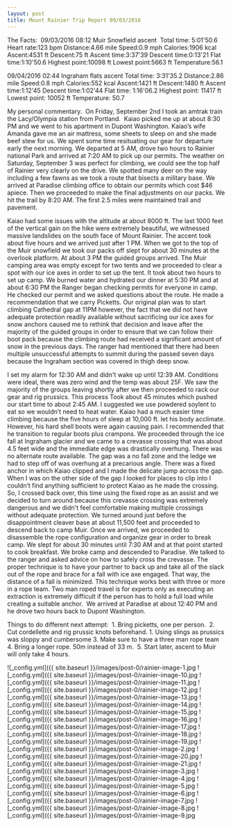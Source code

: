 ```yaml
---
layout: post
title: Mount Rainier Trip Report 09/03/2016
---
```


The Facts:  
09/03/2016 08:12 Muir Snowfield ascent  
Total time: 5:01'50.6 
Heart rate:123 bpm 
Distance:4.66 mile 
Speed:0.9 mph 
Calories:1906 kcal 
Ascent:4531 ft 
Descent:75 ft 
Ascent time:3:37'39 
Descent time:0:13'21 
Flat time:1:10'50.6 
Highest point:10098 ft 
Lowest point:5663 ft 
Temperature:56.1 

09/04/2016 02:44 Ingraham flats ascent 
Total time: 3:31'35.2 
Distance:2.86 mile 
Speed:0.8 mph 
Calories:552 kcal 
Ascent:1421 ft 
Descent:1480 ft 
Ascent time:1:12'45 
Descent time:1:02'44 
Flat time: 1:16'06.2 
Highest point: 11417 ft 
Lowest point: 10052 ft 
Temperature: 50.7 

My personal commentary.  
On Friday, September 2nd I took an amtrak train the Lacy/Olympia station from Portland.  Kaiao picked me up at about 8:30 PM and we went to his apartment in Dupont Washington. Kaiao’s wife Amanda gave me an air mattress, some sheets to sleep on and she made beef stew for us. We spent some time resituating our gear for departure early the next morning. We departed at 5 AM, drove two hours to Rainier national Park and arrived at 7:20 AM to pick up our permits. The weather on Saturday, September 3 was perfect for climbing, we could see the top half of Rainier very clearly on the drive. We spotted many deer on the way including a few fawns as we took a route that bisects a military base. We arrived at Paradise climbing office to obtain our permits which cost $46 apiece. Then we proceeded to make the final adjustments on our packs. We hit the trail by 8:20 AM. The first 2.5 miles were maintained trail and pavement. 

Kaiao had some issues with the altitude at about 8000 ft. The last 1000 feet of the vertical gain on the hike were extremely beautiful, we witnessed massive landslides on the south face of Mount Rainier. The accent took about five hours and we arrived just after 1 PM. When we got to the top of the Muir snowfield we took our packs off slept for about 30 minutes at the overlook platform. At about 3 PM the guided groups arrived. The Muir camping area was empty except for two tents and we proceeded to clear a spot with our ice axes in order to set up the tent. It took about two hours to set up camp. We burned water and hydrated our dinner at 5:30 PM and at about 6:30 PM the Ranger began checking permits for everyone in camp. He checked our permit and we asked questions about the route. He made a recommendation that we carry Picketts. Our original plan was to start climbing Cathedral gap at 11PM however, the fact that we did not have adequate protection readily available without sacrificing our ice axes for snow anchors caused me to rethink that decision and leave after the majority of the guided groups in order to ensure that we can follow their boot pack because the climbing route had received a significant amount of snow in the previous days. The ranger had mentioned that there had been multiple unsuccessful attempts to summit during the passed seven days because the Ingraham section was covered in thigh deep snow.  

I set my alarm for 12:30 AM and didn't wake up until 12:39 AM. Conditions were ideal, there was zero wind and the temp was about 25F. We saw the majority of the groups leaving shortly after we then proceeded to rack our gear and rig prussics. This process Took about 45 minutes which pushed our start time to about 2:45 AM. I suggested we use powdered soylent to eat so we wouldn’t need to heat water. Kaiao had a much easier time climbing because the five hours of sleep at 10,000 ft. let his body acclimate. However, his hard shell boots were again causing pain. I recommended that he transition to regular boots plus crampons. We proceeded through the ice fall at Ingraham glacier and we came to a crevasse crossing that was about 4.5 feet wide and the immediate edge was drastically overhung. There was no alternate route available. The gap was a no fall zone and the ledge we had to step off of was overhung at a precarious angle. There was a fixed anchor in which Kaiao clipped and I made the delicate jump across the gap. When I was on the other side of the gap I looked for places to clip into I couldn’t find anything sufficient to protect Kaiao as he made the crossing. So, I crossed back over, this time using the fixed rope as an assist and we decided to turn around because this crevasse crossing was extremely dangerous and we didn't feel comfortable making multiple crossings without adequate protection. We turned around just before the disappointment cleaver base at about 11,500 feet and proceeded to descend back to camp Muir. Once we arrived, we proceeded to disassemble the rope configuration and organize gear in order to break camp. We slept for about 30 minutes until 7:30 AM and at that point started to cook breakfast. We broke camp and descended to Paradise. 
We talked to the ranger and asked advice on how to safely cross the crevasse. The proper technique is to have your partner to back up and take all of the slack out of the rope and brace for a fall with ice axe engaged. That way, the distance of a fall is minimized. This technique works best with three or more in a rope team. Two man roped travel is for experts only as executing an extraction is extremely difficult if the person has to hold a full load while creating a suitable anchor.  
We arrived at Paradise at about 12:40 PM and he drove two hours back to Dupont Washington. 

Things to do different next attempt:  
	1.	Bring picketts, one per person. 
	2.	Cut cordellette and rig prussic knots beforehand.
	1.	Using slings as prussics was sloppy and cumbersome
	3.	Make sure to have a three man rope team
	4.	Bring a longer rope. 50m instead of 33 m. 
	5.	Start later, ascent to Muir will only take 4 hours.


<!-- ![_config.yml]({{ site.baseurl }}/images/config.png) -->
![_config.yml]({{ site.baseurl }}/images/post-0/rainier-image-1.jpg
![_config.yml]({{ site.baseurl }}/images/post-0/rainier-image-10.jpg
![_config.yml]({{ site.baseurl }}/images/post-0/rainier-image-11.jpg
![_config.yml]({{ site.baseurl }}/images/post-0/rainier-image-12.jpg
![_config.yml]({{ site.baseurl }}/images/post-0/rainier-image-13.jpg
![_config.yml]({{ site.baseurl }}/images/post-0/rainier-image-14.jpg
![_config.yml]({{ site.baseurl }}/images/post-0/rainier-image-15.jpg
![_config.yml]({{ site.baseurl }}/images/post-0/rainier-image-16.jpg
![_config.yml]({{ site.baseurl }}/images/post-0/rainier-image-17.jpg
![_config.yml]({{ site.baseurl }}/images/post-0/rainier-image-18.jpg
![_config.yml]({{ site.baseurl }}/images/post-0/rainier-image-19.jpg
![_config.yml]({{ site.baseurl }}/images/post-0/rainier-image-2.jpg
![_config.yml]({{ site.baseurl }}/images/post-0/rainier-image-20.jpg
![_config.yml]({{ site.baseurl }}/images/post-0/rainier-image-21.jpg
![_config.yml]({{ site.baseurl }}/images/post-0/rainier-image-3.jpg
![_config.yml]({{ site.baseurl }}/images/post-0/rainier-image-4.jpg
![_config.yml]({{ site.baseurl }}/images/post-0/rainier-image-5.jpg
![_config.yml]({{ site.baseurl }}/images/post-0/rainier-image-6.jpg
![_config.yml]({{ site.baseurl }}/images/post-0/rainier-image-7.jpg
![_config.yml]({{ site.baseurl }}/images/post-0/rainier-image-8.jpg
![_config.yml]({{ site.baseurl }}/images/post-0/rainier-image-9.jpg


